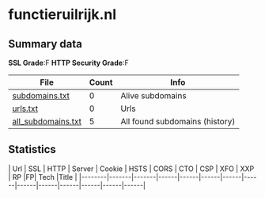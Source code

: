 

# functieruilrijk.nl
## Summary data


**SSL Grade**:F
**HTTP Security Grade**:F


| File       | Count | Info |
|------------|-------|------|
|[subdomains.txt](/data/functieruilrijk.nl/subdomains.txt)|0|Alive subdomains|
|[urls.txt](/data/functieruilrijk.nl/urls.txt)|0|Urls|
|[all_subdomains.txt](/data/functieruilrijk.nl/all_subdomains.txt)|5|All found subdomains (history)|


## Statistics


| Url | SSL | HTTP | Server | Cookie | HSTS | CORS | CTO | CSP | XFO | XXP | RP |FP| Tech |Title |
|--------|-------|-------|------|------|------|------|------|------|------|------|------|------|------|